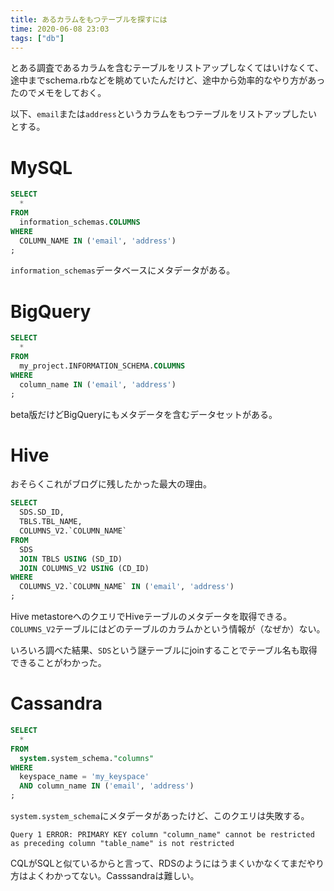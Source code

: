 ```yaml
---
title: あるカラムをもつテーブルを探すには
time: 2020-06-08 23:03
tags: ["db"]
---
```


とある調査であるカラムを含むテーブルをリストアップしなくてはいけなくて、途中までschema.rbなどを眺めていたんだけど、途中から効率的なやり方があったのでメモをしておく。

以下、`email`または`address`というカラムをもつテーブルをリストアップしたいとする。

# MySQL

```sql
SELECT
  *
FROM
  information_schemas.COLUMNS
WHERE
  COLUMN_NAME IN ('email', 'address')
;
```

`information_schemas`データベースにメタデータがある。

# BigQuery

```sql
SELECT
  *
FROM
  my_project.INFORMATION_SCHEMA.COLUMNS
WHERE
  column_name IN ('email', 'address')
;
```

beta版だけどBigQueryにもメタデータを含むデータセットがある。

# Hive

おそらくこれがブログに残したかった最大の理由。

```sql
SELECT
  SDS.SD_ID,
  TBLS.TBL_NAME,
  COLUMNS_V2.`COLUMN_NAME`
FROM
  SDS
  JOIN TBLS USING (SD_ID)
  JOIN COLUMNS_V2 USING (CD_ID)
WHERE
  COLUMNS_V2.`COLUMN_NAME` IN ('email', 'address')
;
```

Hive metastoreへのクエリでHiveテーブルのメタデータを取得できる。`COLUMNS_V2`テーブルにはどのテーブルのカラムかという情報が（なぜか）ない。

いろいろ調べた結果、`SDS`という謎テーブルにjoinすることでテーブル名も取得できることがわかった。

# Cassandra

```sql
SELECT
  *
FROM
  system.system_schema."columns"
WHERE
  keyspace_name = 'my_keyspace'
  AND column_name IN ('email', 'address')
;
```

`system.system_schema`にメタデータがあったけど、このクエリは失敗する。

```
Query 1 ERROR: PRIMARY KEY column "column_name" cannot be restricted as preceding column "table_name" is not restricted
```

CQLがSQLと似ているからと言って、RDSのようにはうまくいかなくてまだやり方はよくわかってない。Casssandraは難しい。
